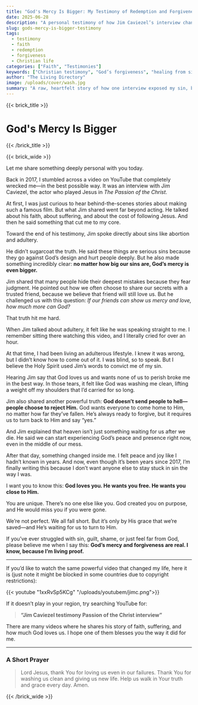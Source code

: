 ```yaml
---
title: "God's Mercy Is Bigger: My Testimony of Redemption and Forgiveness"
date: 2025-06-28
description: "A personal testimony of how Jim Caviezel’s interview changed my life and helped me experience God's mercy, freedom, and healing from sin."
slug: gods-mercy-is-bigger-testimony
tags:
  - testimony
  - faith
  - redemption
  - forgiveness
  - Christian life
categories: ["Faith", "Testimonies"]
keywords: ["Christian testimony", "God’s forgiveness", "healing from sin", "Jim Caviezel faith", "redemption story"]
author: "The Living Directory"
image: /uploads/cover/wash.jpg
summary: "A raw, heartfelt story of how one interview exposed my sin, broke me, and led me to the mercy and love of Jesus Christ. If you've ever felt too far gone, this is for you."
---
```


{{< brick_title >}}

# God's Mercy Is Bigger

{{< /brick_title >}}

{{< brick_wide >}}

Let me share something deeply personal with you today.

Back in 2017, I stumbled across a video on YouTube that completely wrecked me—in the best possible way. It was an interview with Jim Caviezel, the actor who played Jesus in *The Passion of the Christ*.

At first, I was just curious to hear behind-the-scenes stories about making such a famous film. But what Jim shared went far beyond acting. He talked about his faith, about suffering, and about the cost of following Jesus. And then he said something that cut me to my core.

Toward the end of his testimony, Jim spoke directly about sins like abortion and adultery.

He didn’t sugarcoat the truth. He said these things are serious sins because they go against God’s design and hurt people deeply. But he also made something incredibly clear: **no matter how big our sins are, God’s mercy is even bigger.**

Jim shared that many people hide their deepest mistakes because they fear judgment. He pointed out how we often choose to share our secrets with a trusted friend, because we believe that friend will still love us. But he challenged us with this question: *If our friends can show us mercy and love, how much more can God?*

That truth hit me hard.

When Jim talked about adultery, it felt like he was speaking straight to me. I remember sitting there watching this video, and I literally cried for over an hour.

At that time, I had been living an adulterous lifestyle. I knew it was wrong, but I didn’t know how to come out of it. I was blind, so to speak. But I believe the Holy Spirit used Jim’s words to convict me of my sin.

Hearing Jim say that God loves us and wants none of us to perish broke me in the best way. In those tears, it felt like God was washing me clean, lifting a weight off my shoulders that I’d carried for so long.

Jim also shared another powerful truth: **God doesn’t send people to hell—people choose to reject Him.** God wants everyone to come home to Him, no matter how far they’ve fallen. He’s always ready to forgive, but it requires us to turn back to Him and say “yes.”

And Jim explained that heaven isn’t just something waiting for us after we die. He said we can start experiencing God’s peace and presence right now, even in the middle of our mess.

After that day, something changed inside me. I felt peace and joy like I hadn’t known in years. And now, even though it’s been years since 2017, I’m finally writing this because I don’t want anyone else to stay stuck in sin the way I was.

I want you to know this: **God loves you. He wants you free. He wants you close to Him.**

You are unique. There’s no one else like you. God created you on purpose, and He would miss you if you were gone.

We’re not perfect. We all fall short. But it’s only by His grace that we’re saved—and He’s waiting for us to turn to Him.

If you’ve ever struggled with sin, guilt, shame, or just feel far from God, please believe me when I say this: **God’s mercy and forgiveness are real. I know, because I’m living proof.**

---

If you’d like to watch the same powerful video that changed my life, here it is (just note it might be blocked in some countries due to copyright restrictions):

{{< youtube "1xxRvSp5KCg" "/uploads/youtubem/jimc.png">}}

If it doesn’t play in your region, try searching YouTube for:

> **“Jim Caviezel testimony Passion of the Christ interview”**

There are many videos where he shares his story of faith, suffering, and how much God loves us. I hope one of them blesses you the way it did for me.

---

### A Short Prayer

> Lord Jesus, thank You for loving us even in our failures. Thank You for washing us clean and giving us new life. Help us walk in Your truth and grace every day. Amen.

{{< /brick_wide >}}
